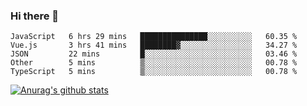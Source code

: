 ### Hi there 👋



<!--
**webB1an/webB1an** is a ✨ _special_ ✨ repository because its `README.md` (this file) appears on your GitHub profile.

Here are some ideas to get you started:

- 🔭 I’m currently working on ...
- 🌱 I’m currently learning ...
- 👯 I’m looking to collaborate on ...
- 🤔 I’m looking for help with ...
- 💬 Ask me about ...
- 📫 How to reach me: ...
- 😄 Pronouns: ...
- ⚡ Fun fact: ...
-->

<!--START_SECTION:waka-->
```text
JavaScript   6 hrs 29 mins   ███████████████░░░░░░░░░░   60.35 % 
Vue.js       3 hrs 41 mins   ████████▓░░░░░░░░░░░░░░░░   34.27 % 
JSON         22 mins         █░░░░░░░░░░░░░░░░░░░░░░░░   03.46 % 
Other        5 mins          ▒░░░░░░░░░░░░░░░░░░░░░░░░   00.78 % 
TypeScript   5 mins          ▒░░░░░░░░░░░░░░░░░░░░░░░░   00.78 % 
```
<!--END_SECTION:waka-->


[![Anurag's github stats](https://github-readme-stats.vercel.app/api?username=webB1an&show_icons=true&theme=radical)](https://github.com/anuraghazra/github-readme-stats)

